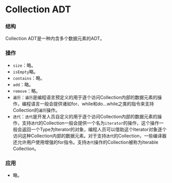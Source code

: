 # Collection ADT

### 结构

Collection ADT是一种内含多个数据元素的ADT。

### 操作

- `size`：略。
- `isEmpty`略。
- `contains`：略。
- `add`：略。
- `remove`：略。
- `遍历`：`遍历`是编程语言预定义的用于逐个访问Collection内部的数据元素的操作，编程语言一般会提供诸如for、while和do...while之类的指令来支持Collection的`遍历`操作。
- `迭代`：`迭代`是开发人员自定义的用于逐个访问Collection内部的数据元素的操作，支持`迭代`的Collection一般会提供一个名为`iterator`的操作，这个操作一般会返回一个Type为Iterator的对象，编程人员可以借助这个Iterator对象逐个访问这种Collection内部的数据元素。对于支持`迭代`的Collection，一些编译器还允许用户使用增强的for指令。支持`迭代`操作的Collection被称为Iterable Collection。

### 应用

- 略。
